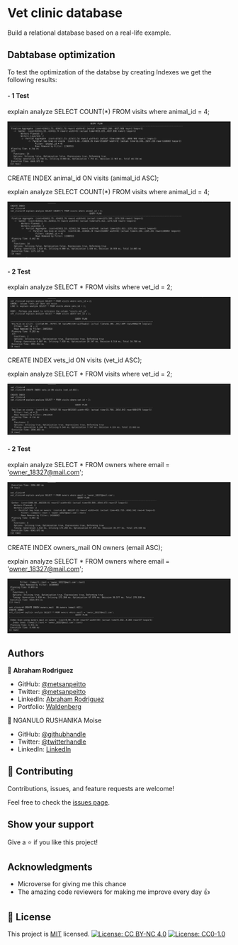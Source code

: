 # Vet clinic database
Build a relational database based on a real-life example.

## Dabtabase optimization

To test the optimization of the databse by creating Indexes we get the following results: 

#### - 1 Test

explain analyze SELECT COUNT(*) FROM visits where animal_id = 4;

![Before Index](./screenshots/dbA1.png)

CREATE INDEX animal_id ON visits (animal_id ASC);

explain analyze SELECT COUNT(*) FROM visits where animal_id = 4;

![After Index](./screenshots/dbA2.png)


#### - 2 Test

explain analyze SELECT * FROM visits where vet_id = 2;

![Before Index](./screenshots/dbB1.png)

CREATE INDEX vets_id ON visits (vet_id ASC);

explain analyze SELECT * FROM visits where vet_id = 2;

![After Index](./screenshots/dbB2.png)

#### - 2 Test

explain analyze SELECT * FROM owners where email = 'owner_18327@mail.com';

![Before Index](./screenshots/dbC1.png)

CREATE INDEX owners_mail  ON owners (email ASC);

explain analyze SELECT * FROM owners where email = 'owner_18327@mail.com';

![After Index](./screenshots/dbC2.png)


## Authors

👤 **Abraham Rodriguez**

- GitHub: [@metsanpeitto](https://github.com/Metsanpeitto)
- Twitter: [@metsanpeitto](https://twitter.com/home)
- LinkedIn: [Abraham Rodriguez](https://www.linkedin.com/in/abraham-rodriguez-3283a319a/)
- Portfolio: [Waldenberg](https://portfolio.waldenberginc.com)

👤 NGANULO RUSHANIKA Moise

- GitHub: [@githubhandle](https://github.com/moise10r)
- Twitter: [@twitterhandle](https://twitter.com/MRushanika)
- LinkedIn: [LinkedIn](https://www.linkedin.com/in/nganulo-rushanika-mo%C3%AFse-626139197/)

## 🤝 Contributing

Contributions, issues, and feature requests are welcome!

Feel free to check the [issues page](../../issues/).


## Show your support

Give a ⭐️ if you like this project!


## Acknowledgments

- Microverse for giving me this chance
- The amazing code reviewers for making me improve every day :thumbsup:

## 📝 License

This project is [MIT](./MIT.md) licensed.
[![License: CC BY-NC 4.0](https://licensebuttons.net/l/by-nc/4.0/80x15.png)](https://creativecommons.org/licenses/by-nc/4.0/)
[![License: CC0-1.0](https://licensebuttons.net/l/zero/1.0/80x15.png)](http://creativecommons.org/publicdomain/zero/1.0/)
